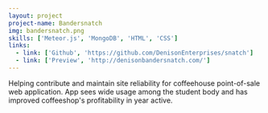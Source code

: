 ```yaml
---
layout: project
project-name: Bandersnatch
img: bandersnatch.png
skills: ['Meteor.js', 'MongoDB', 'HTML', 'CSS']
links:
  - link: ['Github', 'https://github.com/DenisonEnterprises/snatch']
  - link: ['Preview', 'http://denisonbandersnatch.com/']
---
```


Helping contribute and maintain site reliability for coffeehouse point-of-sale web application. App sees wide usage among the student body and has improved coffeeshop's profitability in year active. 
